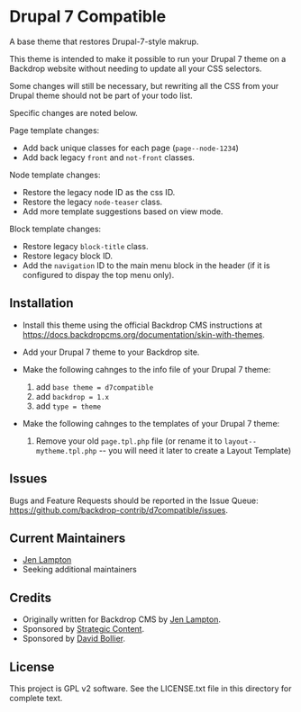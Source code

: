 Drupal 7 Compatible
====================

A base theme that restores Drupal-7-style makrup. 

This theme is intended to make it possible to run your Drupal 7 theme on a 
Backdrop website without needing to update all your CSS selectors.

Some changes will still be necessary, but rewriting all the CSS from your Drupal
theme should not be part of your todo list.

Specific changes are noted below.

Page template changes:
- Add back unique classes for each page (`page--node-1234`)
- Add back legacy `front` and `not-front` classes.

Node template changes:
- Restore the legacy node ID as the css ID.
- Restore the legacy `node-teaser` class.
- Add more template suggestions based on view mode.

Block template changes:
- Restore legacy `block-title` class.
- Restore legacy block ID.
- Add the `navigation` ID to the main menu block in the header (if it is 
  configured to dispay the top menu only).


Installation
------------

- Install this theme using the official Backdrop CMS instructions at
  https://docs.backdropcms.org/documentation/skin-with-themes.

- Add your Drupal 7 theme to your Backdrop site.

- Make the following cahnges to the info file of your Drupal 7 theme:
  1) add `base theme = d7compatible`
  1) add `backdrop = 1.x`
  1) add `type = theme`

- Make the following cahnges to the templates of your Drupal 7 theme:
  1) Remove your old `page.tpl.php` file 
    (or rename it to `layout--mytheme.tpl.php` -- you will need it later to 
     create a Layout Template)


<!-- Documentation
-------------

Link to the repository's wiki if more documentation can be found there. Remove
this section if not needed (and consider disabling the wiki in the repo settings
if not used).

Additional documentation is located in the Wiki:
https://github.com/backdrop-contrib/d7compatible/wiki/Documentation.
-->


Issues
------

Bugs and Feature Requests should be reported in the Issue Queue:
https://github.com/backdrop-contrib/d7compatible/issues.


Current Maintainers
-------------------

- [Jen Lampton](https://github.com/jenlampton)
- Seeking additional maintainers


Credits
-------

- Originally written for Backdrop CMS by [Jen Lampton](https://github.com/jenlampton).
- Sponsored by [Strategic Content](https://strategiccontent.com).
- Sponsored by [David Bollier](http://www.wealthofthecommons.org).


License
-------

This project is GPL v2 software.
See the LICENSE.txt file in this directory for complete text.
